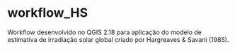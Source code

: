 # workflow_HS
Workflow desenvolvido no QGIS 2.18 para aplicação do modelo de estimativa de irradiação solar global criado por Hargreaves &amp; Savani (1985).
